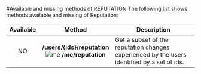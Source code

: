 #Available and missing methods of REPUTATION
The following list shows methods available and missing of Reputation:

| Available | Method                                  | Description
|:---------:|:---------------------------------------:| -----------------------------------------------------------------------|
| NO        | **/users/{ids}/reputation** <br/> ![me](https://cdn.sstatic.net/apiv2/img/me.png?v=f1cb4f2bb0ba) **/me/reputation** | Get a subset of the reputation changes experienced by the users identified by a set of ids. |
